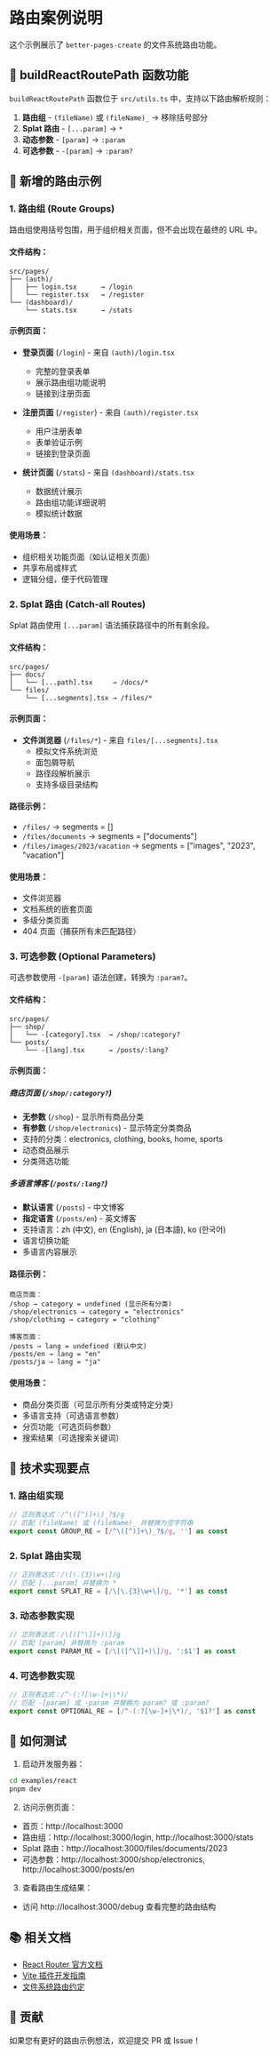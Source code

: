 # 路由案例说明

这个示例展示了 `better-pages-create` 的文件系统路由功能。

## 🔧 buildReactRoutePath 函数功能

`buildReactRoutePath` 函数位于 `src/utils.ts` 中，支持以下路由解析规则：

1. **路由组** - `(fileName)` 或 `(fileName)_` → 移除括号部分
2. **Splat 路由** - `[...param]` → `*`
3. **动态参数** - `[param]` → `:param`
4. **可选参数** - `-[param]` → `:param?`

## 📁 新增的路由示例

### 1. 路由组 (Route Groups)

路由组使用括号包围，用于组织相关页面，但不会出现在最终的 URL 中。

#### 文件结构：
```
src/pages/
├── (auth)/
│   ├── login.tsx      → /login
│   └── register.tsx   → /register
└── (dashboard)/
    └── stats.tsx      → /stats
```

#### 示例页面：
- **登录页面** (`/login`) - 来自 `(auth)/login.tsx`
  - 完整的登录表单
  - 展示路由组功能说明
  - 链接到注册页面

- **注册页面** (`/register`) - 来自 `(auth)/register.tsx`
  - 用户注册表单
  - 表单验证示例
  - 链接到登录页面

- **统计页面** (`/stats`) - 来自 `(dashboard)/stats.tsx`
  - 数据统计展示
  - 路由组功能详细说明
  - 模拟统计数据

#### 使用场景：
- 组织相关功能页面（如认证相关页面）
- 共享布局或样式
- 逻辑分组，便于代码管理

### 2. Splat 路由 (Catch-all Routes)

Splat 路由使用 `[...param]` 语法捕获路径中的所有剩余段。

#### 文件结构：
```
src/pages/
├── docs/
│   └── [...path].tsx     → /docs/*
└── files/
    └── [...segments].tsx → /files/*
```

#### 示例页面：
- **文件浏览器** (`/files/*`) - 来自 `files/[...segments].tsx`
  - 模拟文件系统浏览
  - 面包屑导航
  - 路径段解析展示
  - 支持多级目录结构

#### 路径示例：
- `/files/` → segments = []
- `/files/documents` → segments = ["documents"]
- `/files/images/2023/vacation` → segments = ["images", "2023", "vacation"]

#### 使用场景：
- 文件浏览器
- 文档系统的嵌套页面
- 多级分类页面
- 404 页面（捕获所有未匹配路径）

### 3. 可选参数 (Optional Parameters)

可选参数使用 `-[param]` 语法创建，转换为 `:param?`。

#### 文件结构：
```
src/pages/
├── shop/
│   └── -[category].tsx  → /shop/:category?
└── posts/
    └── -[lang].tsx      → /posts/:lang?
```

#### 示例页面：

##### 商店页面 (`/shop/:category?`)
- **无参数** (`/shop`) - 显示所有商品分类
- **有参数** (`/shop/electronics`) - 显示特定分类商品
- 支持的分类：electronics, clothing, books, home, sports
- 动态商品展示
- 分类筛选功能

##### 多语言博客 (`/posts/:lang?`)
- **默认语言** (`/posts`) - 中文博客
- **指定语言** (`/posts/en`) - 英文博客
- 支持语言：zh (中文), en (English), ja (日本語), ko (한국어)
- 语言切换功能
- 多语言内容展示

#### 路径示例：
```
商店页面：
/shop → category = undefined (显示所有分类)
/shop/electronics → category = "electronics"
/shop/clothing → category = "clothing"

博客页面：
/posts → lang = undefined (默认中文)
/posts/en → lang = "en"
/posts/ja → lang = "ja"
```

#### 使用场景：
- 商品分类页面（可显示所有分类或特定分类）
- 多语言支持（可选语言参数）
- 分页功能（可选页码参数）
- 搜索结果（可选搜索关键词）

## 🎯 技术实现要点

### 1. 路由组实现
```typescript
// 正则表达式：/^\([^)]+\)_?$/g
// 匹配 (fileName) 或 (fileName)_ 并替换为空字符串
export const GROUP_RE = [/^\([^)]+\)_?$/g, ''] as const
```

### 2. Splat 路由实现
```typescript
// 正则表达式：/\[\.{3}\w+\]/g
// 匹配 [...param] 并替换为 *
export const SPLAT_RE = [/\[\.{3}\w+\]/g, '*'] as const
```

### 3. 动态参数实现
```typescript
// 正则表达式：/\[([^\]]+)\]/g
// 匹配 [param] 并替换为 :param
export const PARAM_RE = [/\[([^\]]+)\]/g, ':$1'] as const
```

### 4. 可选参数实现
```typescript
// 正则表达式：/^-(:?[\w-]+|\*)/
// 匹配 -[param] 或 -param 并替换为 param? 或 :param?
export const OPTIONAL_RE = [/^-(:?[\w-]+|\*)/, '$1?'] as const
```

## 🚀 如何测试

1. 启动开发服务器：
```bash
cd examples/react
pnpm dev
```

2. 访问示例页面：
- 首页：http://localhost:3000
- 路由组：http://localhost:3000/login, http://localhost:3000/stats
- Splat 路由：http://localhost:3000/files/documents/2023
- 可选参数：http://localhost:3000/shop/electronics, http://localhost:3000/posts/en

3. 查看路由生成结果：
- 访问 http://localhost:3000/debug 查看完整的路由结构

## 📚 相关文档

- [React Router 官方文档](https://reactrouter.com/)
- [Vite 插件开发指南](https://vitejs.dev/guide/api-plugin.html)
- [文件系统路由约定](https://nextjs.org/docs/routing/introduction)

## 🤝 贡献

如果您有更好的路由示例想法，欢迎提交 PR 或 Issue！
